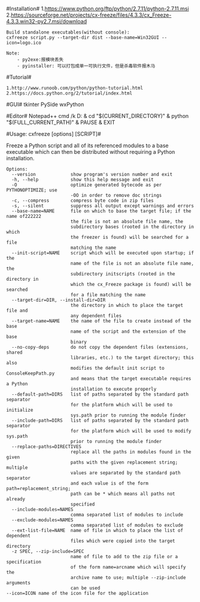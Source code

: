#Installation#
    1.https://www.python.org/ftp/python/2.7.11/python-2.7.11.msi
    2.https://sourceforge.net/projects/cx-freeze/files/4.3.3/cx_Freeze-4.3.3.win32-py2.7.msi/download

    Build standalone executables(without console):
    cxfreeze script.py --target-dir dist --base-name=Win32GUI --icon=logo.ico

    Note:
        - py2exe:报模块丢失
        - pyinstaller: 可以打包成单一可执行文件，但是杀毒软件报木马

#Tutorial#

    1.http://www.runoob.com/python/python-tutorial.html
    2.https://docs.python.org/2/tutorial/index.html


#GUI#
    tkinter
    PySide
    wxPython


#Editor#
    Notepad++ 
cmd /k D: & cd "$(CURRENT_DIRECTORY)" & python "$(FULL_CURRENT_PATH)" & PAUSE & EXIT



#Usage: cxfreeze [options] [SCRIPT]#

Freeze a Python script and all of its referenced modules to a base
executable which can then be distributed without requiring a Python
installation.
	
	Options:
	  --version             show program's version number and exit
	  -h, --help            show this help message and exit
	  -O                    optimize generated bytecode as per PYTHONOPTIMIZE; use
	                        -OO in order to remove doc strings
	  -c, --compress        compress byte code in zip files
	  -s, --silent          suppress all output except warnings and errors
	  --base-name=NAME      file on which to base the target file; if the name of222222
	                        the file is not an absolute file name, the
	                        subdirectory bases (rooted in the directory in which
	                        the freezer is found) will be searched for a file
	                        matching the name
	  --init-script=NAME    script which will be executed upon startup; if the
	                        name of the file is not an absolute file name, the
	                        subdirectory initscripts (rooted in the directory in
	                        which the cx_Freeze package is found) will be searched
	                        for a file matching the name
	  --target-dir=DIR, --install-dir=DIR
	                        the directory in which to place the target file and
	                        any dependent files
	  --target-name=NAME    the name of the file to create instead of the base
	                        name of the script and the extension of the base
	                        binary
	  --no-copy-deps        do not copy the dependent files (extensions, shared
	                        libraries, etc.) to the target directory; this also
	                        modifies the default init script to ConsoleKeepPath.py
	                        and means that the target executable requires a Python
	                        installation to execute properly
	  --default-path=DIRS   list of paths separated by the standard path separator
	                        for the platform which will be used to initialize
	                        sys.path prior to running the module finder
	  --include-path=DIRS   list of paths separated by the standard path separator
	                        for the platform which will be used to modify sys.path
	                        prior to running the module finder
	  --replace-paths=DIRECTIVES
	                        replace all the paths in modules found in the given
	                        paths with the given replacement string; multiple
	                        values are separated by the standard path separator
	                        and each value is of the form path=replacement_string;
	                        path can be * which means all paths not already
	                        specified
	  --include-modules=NAMES
	                        comma separated list of modules to include
	  --exclude-modules=NAMES
	                        comma separated list of modules to exclude
	  --ext-list-file=NAME  name of file in which to place the list of dependent
	                        files which were copied into the target directory
	  -z SPEC, --zip-include=SPEC
	                        name of file to add to the zip file or a specification
	                        of the form name=arcname which will specify the
	                        archive name to use; multiple --zip-include arguments
	                        can be used
	--icon=ICON name of the icon file for the application
